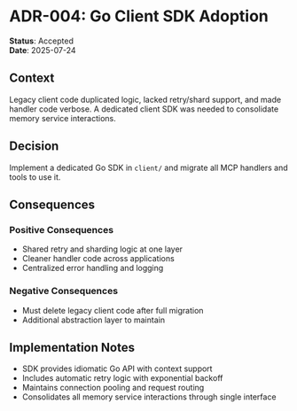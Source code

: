 # ADR-004: Go Client SDK Adoption

**Status**: Accepted  
**Date**: 2025-07-24

## Context

Legacy client code duplicated logic, lacked retry/shard support, and made handler code verbose. A dedicated client SDK was needed to consolidate memory service interactions.

## Decision

Implement a dedicated Go SDK in `client/` and migrate all MCP handlers and tools to use it.

## Consequences

### Positive Consequences
- Shared retry and sharding logic at one layer
- Cleaner handler code across applications
- Centralized error handling and logging

### Negative Consequences  
- Must delete legacy client code after full migration
- Additional abstraction layer to maintain

## Implementation Notes

- SDK provides idiomatic Go API with context support
- Includes automatic retry logic with exponential backoff
- Maintains connection pooling and request routing
- Consolidates all memory service interactions through single interface
